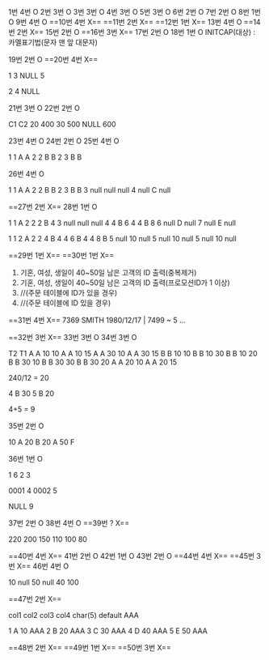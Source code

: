 1번 4번 O
2번 3번 O
3번 3번 O
4번 3번 O
5번 3번 O
6번 2번 O
7번 2번 O
8번 1번 O
9번 4번 O
==10번 4번 X==
==11번 2번 X==
==12번 1번 X==
13번 4번 O
==14번 2번 X==
15번 2번 O
==16번 3번 X==
17번 2번 O
18번 1번 O
INITCAP(대상) : 카멜표기법(문자 맨 앞 대문자)

19번 2번 O
==20번 4번 X==

1
3
NULL
5

2
4
NULL

21번 3번 O
22번 2번 O

C1 C2
20 400
30 500
NULL 600

23번 4번 O
24번 2번 O
25번 4번 O

1 1 A A
2 2 B B
2 3 B B

26번 4번 O

1 1 A A
2 2 B B
2 3 B B
3 null null null
4 null C null

==27번 2번 X==
28번 1번 O

1 1 A 2
2 2 B 4
3 null null null
4 4 B 6
4 4 B 8
6 null D null
7 null E null

1 1 2 A
2 2 4 B
4 4 6 B
4 4 8 B
5 null 10 null
5 null 10 null
5 null 10 null

==29번 1번 X==
==30번 1번 X==

1) 기혼, 여성, 생일이 40~50일 남은 고객의 ID 출력(중복제거)
2) 기혼, 여성, 생일이 40~50일 남은 고객의 ID 출력(프로모션ID가 1 이상)
3)  //(주문 테이블에 ID가 있을 경우)
4) //(주문 테이블에 ID 있을 경우)

==31번 4번 X==
7369 SMITH 1980/12/17 | 7499 ~   5
...


==32번 3번 X==
33번 3번 O
34번 3번 O

T2 T1
A A 10 10
A A 10 15
A A 30 10
A A 30 15
B B 10 10
B B 10 30
B B 10 20
B B 30 10
B B 30 30
B B 30 20
A A 20 10
A A 20 15


240/12 = 20

4 B 30 
5 B 20

4+5 = 9

35번 2번 O

10 A
20 B
20 A
50 F

36번 1번 O

1  6
2 3

0001 4
0002 5

NULL 9

37번 2번 O
38번 4번 O
==39번 ? X==

220
200
150
110
100
80

==40번 4번 X==
41번 2번 O
42번 1번 O
43번 2번 O
==44번 4번 X==
==45번 3번 X==
46번 4번 O

10 null
50 null
40 100

==47번 2번 X==

col1
col2
col3
col4 char(5) default AAA

1 A 10 AAA
2 B 20 AAA
3 C 30 AAA
4 D 40 AAA
5 E 50 AAA

==48번 2번 X==
==49번 1번 X==
==50번 3번 X==


